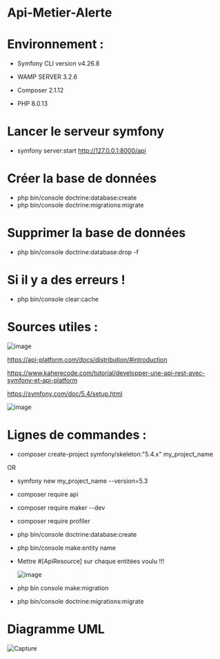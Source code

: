 # Api-Metier-Alerte

# Environnement :

  - Symfony CLI version v4.26.8

  - WAMP SERVER 3.2.6

  - Composer 2.1.12
  
  - PHP 8.0.13
  

# Lancer le serveur symfony 
  - symfony server:start
    http://127.0.0.1:8000/api
    

# Créer la base de données
- php bin/console doctrine:database:create
- php bin/console doctrine:migrations:migrate

# Supprimer la base de données
- php bin/console doctrine:database:drop -f

# Si il y a des erreurs !
- php bin/console clear:cache

  
# Sources utiles :

  ![image](https://user-images.githubusercontent.com/52652122/144447506-5f478623-9654-457d-8ccb-f23d90b8990a.png)

  
  https://api-platform.com/docs/distribution/#introduction
  
  https://www.kaherecode.com/tutorial/developper-une-api-rest-avec-symfony-et-api-platform
  
  https://symfony.com/doc/5.4/setup.html
  
  ![image](https://user-images.githubusercontent.com/52652122/144433389-2ca43b39-3a49-4c47-8159-56f0f68981b6.png)

  

# Lignes de commandes :

  - composer create-project symfony/skeleton:"5.4.x" my_project_name
  
  OR
  
  - symfony new my_project_name --version=5.3
  
  - composer require api

  - composer require maker --dev

  - composer require profiler
  
  - php bin/console doctrine:database:create
  
  - php bin/console make:entity name
  
  - Mettre #[ApiResource] sur chaque entitées voulu !!!


    ![image](https://user-images.githubusercontent.com/52652122/144434451-54226c61-4117-4531-b2f6-d2a99f87cd70.png)
    

  - php bin console make:migration

  - php bin/console doctrine:migrations:migrate


# Diagramme UML

![Capture](https://user-images.githubusercontent.com/52652122/146132781-42186ce5-e6a7-42e5-aff5-6e5172f56ad6.png)


   
